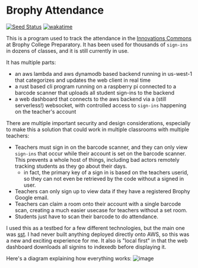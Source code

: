 # Brophy Attendance
[![Seed Status](https://api.seed.run/rgodha/attendance/stages/production/build_badge)](https://console.seed.run/rgodha/attendance) [![wakatime](https://wakatime.com/badge/github/rgodha24/attendance.svg)](https://wakatime.com/badge/github/rgodha24/attendance)

This is a program used to track the attendance in the [Innovations Commons](https://www.brophyprep.org/academics/technology/innovation-commons) at Brophy College Preparatory. It has been used for thousands of `sign-ins` in dozens of classes, and it is still currently in use.

It has multiple parts:
- an aws lambda and aws dynamodb based backend running in us-west-1 that categorizes and updates the web client in real time
- a rust based cli program running on a raspberry pi connected to a barcode scanner that uploads all student sign-ins to the backend
- a web dashboard that connects to the aws backend via a (still serverless!) websocket, with controlled access to `sign-ins` happening on the teacher's account

There are multiple important security and design considerations, especially to make this a solution that could work in multiple classrooms with multiple teachers:
- Teachers must sign in on the barcode scanner, and they can only view `sign-ins` that occur while their account is set on the barcode scanner. This prevents a whole host of things, including bad actors remotely tracking students as they go about their days.
    - in fact, the primary key of a sign in is based on the teachers userid, so they can not even be retrieved by the code without a signed in user.
- Teachers can only sign up to view data if they have a registered Brophy Google email.
- Teachers can claim a room onto their account with a single barcode scan, creating a much easier usecase for teachers without a set room.
- Students just have to scan their barcode to do attendance.

I used this as a testbed for a few different technologies, but the main one was [sst](https://v2.sst.dev). 
I had never built anything deployed directly onto AWS, so this was a new and exciting experience for me. It also is "local first" in that the web dashboard downloads all signins to indexedb before displaying it. 

Here's a diagram explaining how everything works: ![image](https://github.com/rgodha24/attendance/assets/90421212/0715195d-ca11-4b4e-8176-5a791a8b791a)
